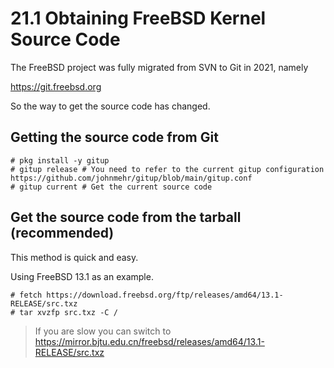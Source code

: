 # 21.1 Obtaining FreeBSD Kernel Source Code

The FreeBSD project was fully migrated from SVN to Git in 2021, namely

<https://git.freebsd.org>

So the way to get the source code has changed.

## Getting the source code from Git

```
# pkg install -y gitup 
# gitup release # You need to refer to the current gitup configuration https://github.com/johnmehr/gitup/blob/main/gitup.conf
# gitup current # Get the current source code
```

## Get the source code from the tarball (recommended)

This method is quick and easy.

Using FreeBSD 13.1 as an example.

```
# fetch https://download.freebsd.org/ftp/releases/amd64/13.1-RELEASE/src.txz
# tar xvzfp src.txz -C /
```
> If you are slow you can switch to <https://mirror.bjtu.edu.cn/freebsd/releases/amd64/13.1-RELEASE/src.txz>

